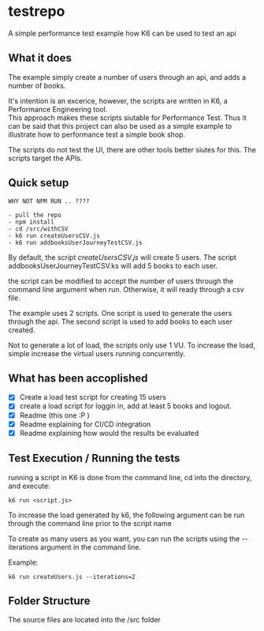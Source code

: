 # testrepo

A simple performance test example how K6 can be used to test an api

## What it does
The example simply create a number of users through an api, and adds a number of books.

It's intention is an excerice, however, the scripts are written in K6, a Performance Engineering tool.  
This approach makes these scripts siutable for Performance Test.   Thus it can be said that this project can also be used as a simple example to illustrate how to performance test a simple book shop. 

The scripts do not test the UI, there are other tools better siutes for this.  The scripts target the APIs.

## Quick setup
```
WHY NOT NPM RUN .. ????

- pull the repo
- npm install
- cd /src/withCSV
- k6 run createUsersCSV.js
- k6 run addbooksUserJourneyTestCSV.js
```


By default, the script _createUsersCSV.js_ will create 5 users.
The script addbooksUserJourneyTestCSV.ks will add 5 books to each user.



the script can be modified to accept the number of users through the command line argument when run.  Otherwise, it will ready through a csv file.

The example uses 2 scripts.  One script is used to generate the users through the api. 
The second script is used to add books to each user created.

Not to generate a lot of load, the scripts only use 1 VU.  To increase the load, simple increase the virtual users running concurrently.

## What has been accoplished

- [x] Create a load test script for creating 15 users
- [x] create a load script for loggin in, add at least 5 books and logout.
- [x] Readme (this one :P )
- [x] Readme explaining for CI/CD integration
- [x] Readme explaining how would the results be evaluated

## Test Execution / Running the tests

running a script in K6 is done from the command line, cd into the directory, and execute:
```
k6 run <script.js>
```

To increase the load generated by k6, the following argument can be run through the command line prior to the script name


To create as many users as you want, you can run the scripts using the --iterations argument in the command line. 

Example:
```
k6 run createUsers.js --iterations=2
```

## Folder Structure
The source files are located into the /src folder 

